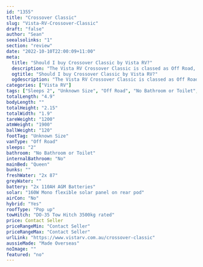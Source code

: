 ```yaml
---
id: "1355"
title: "Crossover Classic"
slug: "Vista-RV-Crossover-Classic"
draft: "false"
author: "Sean"
seealsolinks: "1"
section: "review"
date: "2022-10-10T22:00:09+11:00"
meta:
  title: "Should I buy Crossover Classic by Vista RV?"
  description: "The Vista RV Crossover Classic is classed as Off Road, and sleeps 2 people. It is Made Overseas and comes in at Unknown Size. It generally has No Bathroom or Toilet."
  ogtitle: "Should I buy Crossover Classic by Vista RV?"
  ogdescription: "The Vista RV Crossover Classic is classed as Off Road, and sleeps 2 people. It is Made Overseas and comes in at Unknown Size. It generally has No Bathroom or Toilet."
categories: ["Vista RV"]
tags: ["Sleeps 2", "Unknown Size", "Off Road", "No Bathroom or Toilet", "Pop up", "Price Unknown", "Made Overseas"]
totalLength: "4.9"
bodyLength: ""
totalHeight: "2.15"
totalWidth: "1.9"
tareWeight: "1200"
atmWeight: "1900"
ballWeight: "120"
footTag: "Unknown Size"
vanType: "Off Road"
sleeps: "2"
bathroom: "No Bathroom or Toilet"
internalBathroom: "No"
mainBed: "Queen"
bunks: ""
freshWater: "2x 87"
greyWater: ""
battery: "2x 110AH AGM Batteries"
solar: "160W Mono flexible solar panel on rear pod"
airCon: "No"
hybrid: "Yes"
roofType: "Pop up"
towHitch: "DO-35 Tow Hitch 3500kg rated"
price: Contact Seller
priceRangeMin: "Contact Seller"
priceRangeMax: "Contact Seller"
urlLink: "https://www.vistarv.com.au/crossover-classic"
aussieMade: "Made Overseas"
noImage: ""
featured: "no"
---
```

